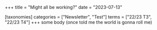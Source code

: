 +++
title = "Might all be working?"
date = "2023-07-13"

[taxonomies]
categories = ["Newsletter", "Test"]
terms = ["22/23 T3", "22/23 T4"]
+++
some body (once told me the world is gonna roll me)